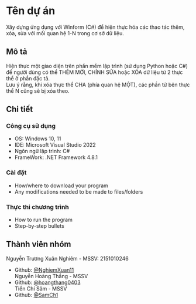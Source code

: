 # Tên dự án

Xây dựng ứng dụng với Winform (C#) để hiện thực hóa các thao tác thêm, xóa, sửa với mối quan hệ 1-N trong cơ sở dữ liệu.

## Mô tả 

Hiện thực một giao diện trên phần mềm lập trình (sử dụng Python hoặc C#) để người dùng có thể THÊM MỚI, CHỈNH SỬA hoặc XÓA dữ liệu từ 2 thực thể ở phần đặc tả.<br>
Lưu ý rằng, khi xóa thực thể CHA (phía quan hệ MỘT), các phần tử bên thực thể N cũng sẽ bị xóa theo.

## Chi tiết

### Công cụ sử dụng

* OS: Windows 10, 11
* IDE: Microsoft Visual Studio 2022
* Ngôn ngữ lập trình: C#
* FrameWork: .NET Framework 4.8.1

### Cài đặt

* How/where to download your program
* Any modifications needed to be made to files/folders

### Thực thi chương trình

* How to run the program
* Step-by-step bullets

## Thành viên nhóm

Nguyễn Trương Xuân Nghiêm - MSSV: 2151010246
* Github: [@NghiemXuan11](https://github.com/NghiemXuan11)<br>
Nguyễn Hoàng Thắng - MSSV<br>
* Github: [@hoangthang0403](https://github.com/hoangthang0403)<br>
Tiển Chí Sâm - MSSV<br>
* Github: [@SamCh1](https://github.com/SamCh1)

